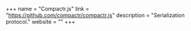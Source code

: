 +++
name = "Compactr.js"
link = "https://github.com/compactr/compactr.js"
description = "Serialization protocol."
website = ""
+++
